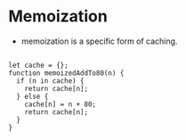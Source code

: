# Memoization

- memoization is a specific form of caching. 


```

let cache = {};
function memoizedAddTo80(n) {
  if (n in cache) {
    return cache[n];
  } else {
    cache[n] = n + 80;
    return cache[n];
  }
}

```